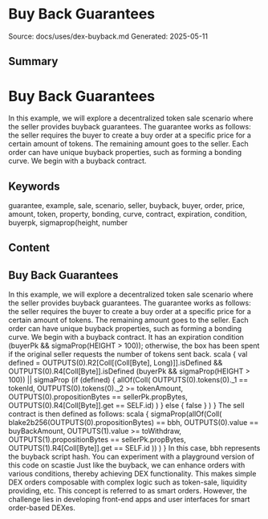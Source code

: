 # Buy Back Guarantees
Source: docs/uses/dex-buyback.md
Generated: 2025-05-11

## Summary
# Buy Back Guarantees

In this example, we will explore a decentralized token sale scenario where the seller provides buyback guarantees. The guarantee works as follows: the seller requires the buyer to create a buy order at a specific price for a certain amount of tokens. The remaining amount goes to the seller. Each order can have unique buyback properties, such as forming a bonding curve. We begin with a buyback contract.

## Keywords
guarantee, example, sale, scenario, seller, buyback, buyer, order, price, amount, token, property, bonding, curve, contract, expiration, condition, buyerpk, sigmaprop(height, number

## Content
## Buy Back Guarantees
In this example, we will explore a decentralized token sale scenario where the seller provides buyback guarantees.
The guarantee works as follows: the seller requires the buyer to create a buy order at a specific price for a certain amount of tokens. The remaining amount goes to the seller.
Each order can have unique buyback properties, such as forming a bonding curve.
We begin with a buyback contract. It has an expiration condition (buyerPk && sigmaProp(HEIGHT > 100)); otherwise, the box has been spent if the original seller requests the number of tokens sent back.
scala
    {
        val defined = OUTPUTS(0).R2[Coll[(Coll[Byte], Long)]].isDefined &&  OUTPUTS(0).R4[Coll[Byte]].isDefined
        (buyerPk && sigmaProp(HEIGHT > 100)) || sigmaProp (if (defined) {
          allOf(Coll(
              OUTPUTS(0).tokens(0)._1 == tokenId, 
              OUTPUTS(0).tokens(0)._2 >= tokenAmount,
              OUTPUTS(0).propositionBytes == sellerPk.propBytes,
              OUTPUTS(0).R4[Coll[Byte]].get == SELF.id)
             )
        } else { false } )
    }
The sell contract is then defined as follows:
scala
      {
        sigmaProp(allOf(Coll(
                    blake2b256(OUTPUTS(0).propositionBytes) == bbh,
                    OUTPUTS(0).value == buyBackAmount,
                    OUTPUTS(1).value >= toWithdraw,
                    OUTPUTS(1).propositionBytes == sellerPk.propBytes,
                    OUTPUTS(1).R4[Coll[Byte]].get == SELF.id
                  ))
                 )
      }
In this case, bbh represents the buyback script hash.
You can experiment with a playground version of this code on scastie
Just like the buyback, we can enhance orders with various conditions, thereby achieving DEX functionality. This makes simple DEX orders composable with complex logic such as token-sale, liquidity providing, etc. This concept is referred to as smart orders. However, the challenge lies in developing front-end apps and user interfaces for smart order-based DEXes.
